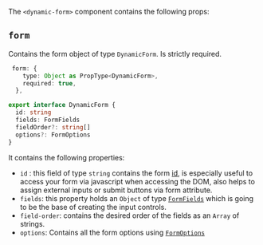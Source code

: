 The `<dynamic-form>` component contains the following props:

## `form`

Contains the form object of type `DynamicForm`. Is strictly required.

```typescript
 form: {
    type: Object as PropType<DynamicForm>,
    required: true,
  },
```

```typescript
export interface DynamicForm {
  id: string
  fields: FormFields
  fieldOrder?: string[]
  options?: FormOptions
}
```

It contains the following properties:

- `id` : this field of type `string` contains the form [id](https://developer.mozilla.org/en-US/search?q=form), is especially useful to access your form via javascript when accessing the DOM, also helps to assign external inputs or submit buttons via form attribute.
- `fields`: this property holds an `Object` of type [`FormFields`](../types.md#form-fields) which is going to be the base of creating the input controls.
- `field-order`: contains the desired order of the fields as an `Array` of strings.
- `options`: Contains all the form options using [`FormOptions`](../types.md#form-options)
